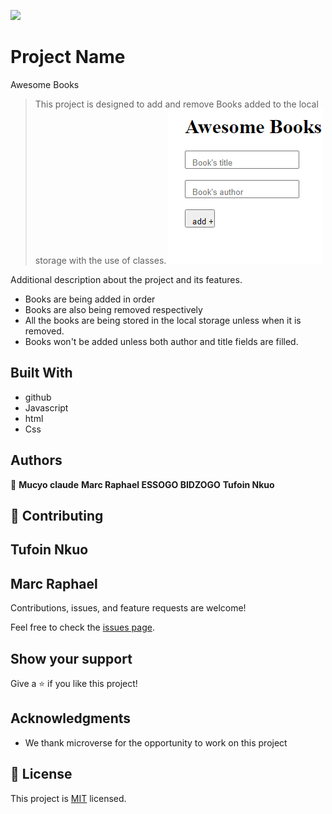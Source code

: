 ![](https://img.shields.io/badge/Microverse-blueviolet)

# Project Name

Awesome Books

> This project is designed to add and remove Books added to the local storage with the use of classes.
> ![screenshot](./image/abooks.png)

Additional description about the project and its features.

- Books are being added in order
- Books are also being removed respectively
- All the books are being stored in the local storage unless when it is removed.
- Books won't be added unless both author and title fields are filled.

## Built With

- github
- Javascript
- html
- Css

## Authors

👤 **Mucyo claude**
**Marc Raphael ESSOGO BIDZOGO**
**Tufoin Nkuo**

## 🤝 Contributing

## Tufoin Nkuo

## Marc Raphael

Contributions, issues, and feature requests are welcome!

Feel free to check the [issues page](../../issues/).

## Show your support

Give a ⭐️ if you like this project!

## Acknowledgments

- We thank microverse for the opportunity to work on this project

## 📝 License

This project is [MIT](./LICENSE.md) licensed.
